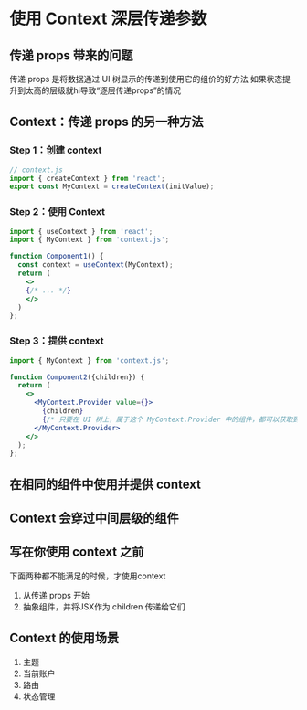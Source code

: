 # 使用 Context 深层传递参数
## 传递 props 带来的问题
传递 props 是将数据通过 UI 树显示的传递到使用它的组价的好方法
如果状态提升到太高的层级就hi导致“逐层传递props”的情况

## Context：传递 props 的另一种方法
### Step 1：创建 context
```jsx
// context.js
import { createContext } from 'react';
export const MyContext = createContext(initValue);
```

### Step 2：使用 Context
```jsx
import { useContext } from 'react';
import { MyContext } from 'context.js';

function Component1() {
  const context = useContext(MyContext);
  return (
    <>
    {/* ... */}
    </>
  )
};
```

### Step 3：提供 context
```jsx
import { MyContext } from 'context.js';

function Component2({children}) {
  return (
    <>
      <MyContext.Provider value={}>
        {children}
        {/* 只要在 UI 树上，属于这个 MyContext.Provider 中的组件，都可以获取到传递的value */}
      </MyContext.Provider>
    </>
  );
};
```

## 在相同的组件中使用并提供 context

## Context 会穿过中间层级的组件
## 写在你使用 context 之前
下面两种都不能满足的时候，才使用context
1. 从传递 props 开始
2. 抽象组件，并将JSX作为 children 传递给它们

## Context 的使用场景
1. 主题
2. 当前账户
3. 路由
4. 状态管理

